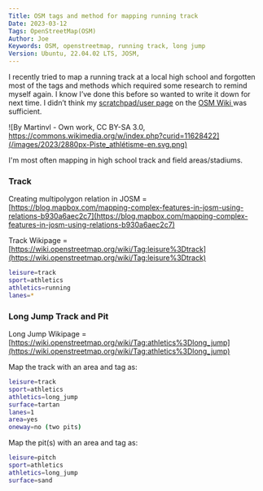```yaml
---
Title: OSM tags and method for mapping running track
Date: 2023-03-12
Tags: OpenStreetMap(OSM)
Author: Joe
Keywords: OSM, openstreetmap, running track, long jump
Version: Ubuntu, 22.04.02 LTS, JOSM, 
---
```


I recently tried to map a running track at a local high school and forgotten most of the tags and methods which required some research to remind myself again. I know I’ve done this before so wanted to write it down for next time. I didn’t think my [scratchpad/user page](https://wiki.openstreetmap.org/wiki/User:BubbleGuppies) on the [OSM Wiki ](https://wiki.openstreetmap.org/wiki/Main_Page) was sufficient. 

![By Martinvl - Own work, CC BY-SA 3.0, https://commons.wikimedia.org/w/index.php?curid=11628422](/images/2023/2880px-Piste_athlétisme-en.svg.png)

I'm most often mapping in high school track and field areas/stadiums. 

### Track

Creating multipolygon relation in JOSM = [https://blog.mapbox.com/mapping-complex-features-in-josm-using-relations-b930a6aec2c7](https://blog.mapbox.com/mapping-complex-features-in-josm-using-relations-b930a6aec2c7)

Track Wikipage = [https://wiki.openstreetmap.org/wiki/Tag:leisure%3Dtrack](https://wiki.openstreetmap.org/wiki/Tag:leisure%3Dtrack)
```bash
leisure=track
sport=athletics
athletics=running
lanes=*
```

### Long Jump Track and Pit

Long Jump Wikipage = [https://wiki.openstreetmap.org/wiki/Tag:athletics%3Dlong_jump](https://wiki.openstreetmap.org/wiki/Tag:athletics%3Dlong_jump)

Map the track with an area and tag as:
```bash
leisure=track
sport=athletics
athletics=long_jump
surface=tartan
lanes=1
area=yes
oneway=no (two pits)
```
Map the pit(s) with an area and tag as:
```bash
leisure=pitch
sport=athletics
athletics=long_jump
surface=sand
```